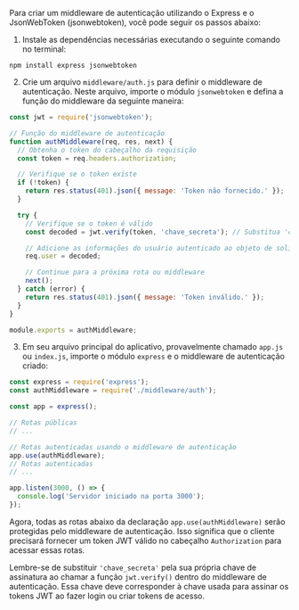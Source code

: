 Para criar um middleware de autenticação utilizando o Express e o JsonWebToken (jsonwebtoken), você pode seguir os passos abaixo:

1. Instale as dependências necessárias executando o seguinte comando no terminal:

```shell
npm install express jsonwebtoken
```

2. Crie um arquivo `middleware/auth.js` para definir o middleware de autenticação. Neste arquivo, importe o módulo `jsonwebtoken` e defina a função do middleware da seguinte maneira:

```javascript
const jwt = require('jsonwebtoken');

// Função do middleware de autenticação
function authMiddleware(req, res, next) {
  // Obtenha o token do cabeçalho da requisição
  const token = req.headers.authorization;

  // Verifique se o token existe
  if (!token) {
    return res.status(401).json({ message: 'Token não fornecido.' });
  }

  try {
    // Verifique se o token é válido
    const decoded = jwt.verify(token, 'chave_secreta'); // Substitua 'chave_secreta' pela sua chave de assinatura

    // Adicione as informações do usuário autenticado ao objeto de solicitação (req) para uso posterior
    req.user = decoded;

    // Continue para a próxima rota ou middleware
    next();
  } catch (error) {
    return res.status(401).json({ message: 'Token inválido.' });
  }
}

module.exports = authMiddleware;
```

3. Em seu arquivo principal do aplicativo, provavelmente chamado `app.js` ou `index.js`, importe o módulo `express` e o middleware de autenticação criado:

```javascript
const express = require('express');
const authMiddleware = require('./middleware/auth');

const app = express();

// Rotas públicas
// ...

// Rotas autenticadas usando o middleware de autenticação
app.use(authMiddleware);
// Rotas autenticadas
// ...

app.listen(3000, () => {
  console.log('Servidor iniciado na porta 3000');
});
```

Agora, todas as rotas abaixo da declaração `app.use(authMiddleware)` serão protegidas pelo middleware de autenticação. Isso significa que o cliente precisará fornecer um token JWT válido no cabeçalho `Authorization` para acessar essas rotas.

Lembre-se de substituir `'chave_secreta'` pela sua própria chave de assinatura ao chamar a função `jwt.verify()` dentro do middleware de autenticação. Essa chave deve corresponder à chave usada para assinar os tokens JWT ao fazer login ou criar tokens de acesso.